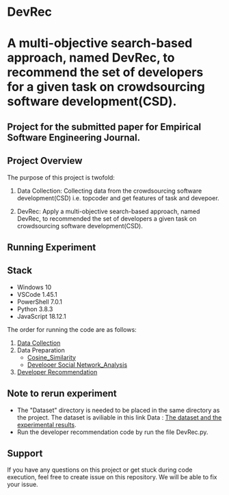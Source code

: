 # DevRec
# A multi-objective search-based approach, named DevRec, to recommend the set of developers for a given task on crowdsourcing software development(CSD). 
## Project for the submitted paper for Empirical Software Engineering Journal.

## Project Overview
The purpose of this project is twofold:

1. Data Collection: Collecting data from the crowdsourcing software development(CSD) i.e. topcoder and get features of task and devepoer.

2. DevRec: Apply a multi-objective search-based approach, named DevRec, to recommended the set of developers a given task on crowdsourcing software development(CSD).


## Running Experiment

## Stack
- Windows 10
- VSCode 1.45.1
- PowerShell 7.0.1
- Python 3.8.3
- JavaScript 18.12.1


The order for running the code are as follows:
1. [Data Collection](DataCollection/)
2. Data Preparation
   - [Cosine_Similarity](Cosine_Similarity/)
   - [Develooer Social Network_Analysis](social_network_analysis/)
3. [Developer Recommendation](DevRec/)

## Note to rerun experiment
- The "Dataset" directory is needed to be placed in the same directory as the project. The dataset is aviliable in this link Data : [The dataset and the experimental results](https://etsmtl365-my.sharepoint.com/:f:/g/personal/nuri_almarimi_1_ens_etsmtl_ca/EsKNnqfI4B5NhsmsFqyig5wBuNvOlpBicQaugDCT6f6A5w?e=0kA2dl).
- Run the developer recommendation code by run the file DevRec.py.


## Support
If you have any questions on this project or get stuck during code execution, feel free to create issue on this repository. We will be able to fix your issue.

